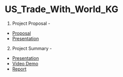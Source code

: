 # US_Trade_With_World_KG

1. Project Proposal - 
* [Proposal](https://github.com/TEJASBHARAMBE17/US_Trade_With_World_KG/blob/main/Project%20Proposal.pdf)
* [Presentation](https://github.com/TEJASBHARAMBE17/US_Trade_With_World_KG/blob/main/Proposal_International_Trade_KG.pptx)

2. Project Summary -
* [Presentation](https://github.com/TEJASBHARAMBE17/US_Trade_With_World_KG/blob/main/Project_Summary_International_Trade.pptx)
* [Video Demo](https://youtu.be/D8zg9OuqXWc)
* [Report](https://github.com/TEJASBHARAMBE17/US_Trade_With_World_KG/blob/main/DSCI%20558%20Project%20Report.pdf)

